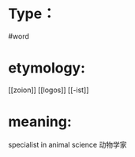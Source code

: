 # Type：
#word 
# etymology: 
[[zoion]]
[[logos]]
[[-ist]]
# meaning: 
specialist in animal science
动物学家
